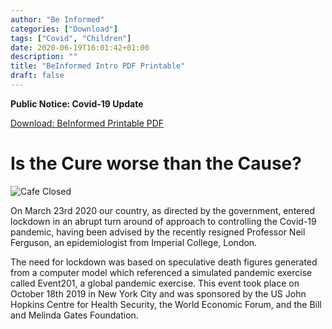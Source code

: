 ```yaml
---
author: "Be Informed"
categories: ["Download"]
tags: ["Covid", "Children"]
date: 2020-06-19T16:01:42+01:00
description: ""
title: "BeInformed Intro PDF Printable"
draft: false
---
```


**Public Notice: Covid-19 Update**

[Download: BeInformed Printable PDF](../ims/AVALON_RISING_4_PP_A4_to_A5_FOLD_BOOKLET_DOUBLE_SIDED_PRINT_READY.pdf)

# Is the Cure worse than the Cause?

![Cafe Closed](../ims/cafe_closed.jpg)

On March 23rd 2020 our country, as directed by the government, entered lockdown in an abrupt turn around of approach to controlling the Covid-19 pandemic, having been advised by the recently resigned Professor Neil Ferguson, an epidemiologist from Imperial College, London.

The need for lockdown was based on speculative death figures generated from a computer model which referenced a simulated pandemic exercise called Event201, a global pandemic exercise. This event took place on October 18th 2019 in New York City and was sponsored by the US John Hopkins Centre for Health Security, the World Economic Forum, and the Bill and Melinda Gates Foundation.

